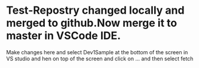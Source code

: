 # Test-Repostry changed locally and merged to github.Now merge it to master in VSCode IDE.
Make changes here and select Dev1Sample at the bottom of the screen in VS studio and hen on top of the screen and click on ... and then select fetch
